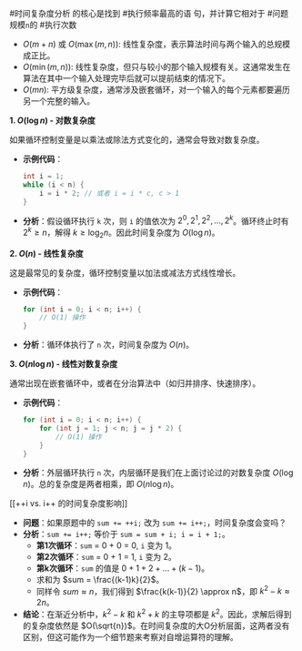 #时间复杂度分析 的核心是找到 #执行频率最高的语 句，并计算它相对于 #问题规模`n`的 #执行次数

*   $O(m+n)$ 或 $O(\max(m, n))$: 线性复杂度，表示算法时间与两个输入的总规模成正比。
*   $O(\min(m, n))$: 线性复杂度，但只与较小的那个输入规模有关。这通常发生在算法在其中一个输入处理完毕后就可以提前结束的情况下。
*   $O(mn)$: 平方级复杂度，通常涉及嵌套循环，对一个输入的每个元素都要遍历另一个完整的输入。




**1. $O(\log n)$ - 对数复杂度**

如果循环控制变量是以乘法或除法方式变化的，通常会导致对数复杂度。

*   **示例代码**：
    ```c
    int i = 1;
    while (i < n) {
        i = i * 2; // 或者 i = i * c, c > 1
    }
    ```
*   **分析**：假设循环执行 `k` 次，则 `i` 的值依次为 $2^0, 2^1, 2^2, \dots, 2^k$。循环终止时有 $2^k \ge n$，解得 $k \ge \log_2 n$。因此时间复杂度为 $O(\log n)$。

**2. $O(n)$ - 线性复杂度**

这是最常见的复杂度，循环控制变量以加法或减法方式线性增长。

*   **示例代码**：
    ```c
    for (int i = 0; i < n; i++) {
        // O(1) 操作
    }
    ```
*   **分析**：循环体执行了 `n` 次，时间复杂度为 $O(n)$。

**3. $O(n \log n)$ - 线性对数复杂度**

通常出现在嵌套循环中，或者在分治算法中（如归并排序、快速排序）。

*   **示例代码**：
    ```c
    for (int i = 0; i < n; i++) {
        for (int j = 1; j < n; j = j * 2) {
            // O(1) 操作
        }
    }
    ```
*   **分析**：外层循环执行 `n` 次，内层循环是我们在上面讨论过的对数复杂度 $O(\log n)$。总的复杂度是两者相乘，即 $O(n \log n)$。

[[++i vs. i++ 的时间复杂度影响]] 

*   **问题**：如果原题中的 `sum += ++i;` 改为 `sum += i++;`，时间复杂度会变吗？
*   **分析**：`sum += i++;` 等价于 `sum = sum + i; i = i + 1;`。
    *   **第1次循环**：`sum` = 0 + 0 = 0, `i` 变为 1。
    *   **第2次循环**：`sum` = 0 + 1 = 1, `i` 变为 2。
    *   **第k次循环**：`sum` 的值是 $0 + 1 + 2 + \dots + (k-1)$。
    *   求和为 $sum = \frac{(k-1)k}{2}$。
    *   同样令 $sum \approx n$，我们得到 $\frac{k(k-1)}{2} \approx n$，即 $k^2 - k \approx 2n$。
*   **结论**：在渐近分析中，$k^2-k$ 和 $k^2+k$ 的主导项都是 $k^2$。因此，求解后得到的复杂度依然是 $O(\sqrt{n})$。在时间复杂度的大O分析层面，这两者没有区别，但这可能作为一个细节题来考察对自增运算符的理解。